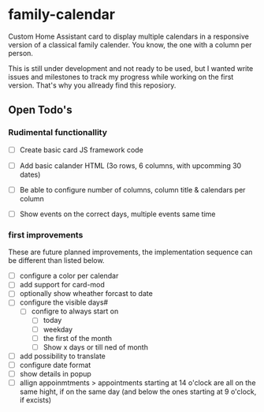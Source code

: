 # family-calendar

Custom Home Assistant card to display multiple calendars in a responsive version of a classical family calender. You know, the one with a column per person.

This is still under development and not ready to be used, but I wanted write issues and milestones to track my progress while working on the first version. That's why you allready find this reposiory.


## Open Todo's

### Rudimental functionallity
- [ ] Create basic card JS framework code
- [ ] Add basic calander HTML (3o rows, 6 columns, with upcomming 30 dates)
- [ ] Be able to configure number of columns, column title & calendars per column
- [ ] Show events on the correct days, multiple events same time


### first improvements

These are future planned improvements, the implementation sequence can be different than listed below.

- [ ] configure a color per calendar
- [ ] add support for card-mod
- [ ] optionally show wheather forcast to date
- [ ] configure the visible days#
  - [ ] configre to always start on
    - [ ] today
    - [ ] weekday
    - [ ] the first of the month
    - [ ] Show x days or till ned of month
- [ ] add possibility to translate
- [ ] configure date format
- [ ] show details in popup
- [ ] allign appoinmtments > appointments starting at 14 o'clock are all on the same hight, if on the same day (and below the ones starting at 9 o'clock, if excists)
